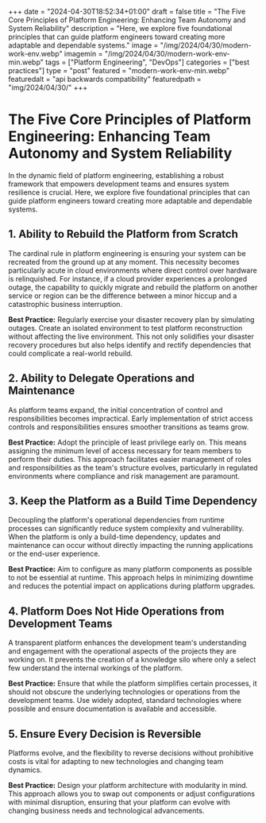 +++
date = "2024-04-30T18:52:34+01:00"
draft = false
title = "The Five Core Principles of Platform Engineering: Enhancing Team Autonomy and System Reliability"
description = "Here, we explore five foundational principles that can guide platform engineers toward creating more adaptable and dependable systems."
image = "/img/2024/04/30/modern-work-env.webp"
imagemin = "/img/2024/04/30/modern-work-env-min.webp"
tags = ["Platform Engineering", "DevOps"]
categories = ["best practices"]
type = "post"
featured = "modern-work-env-min.webp"
featuredalt = "api backwards compatibility"
featuredpath = "img/2024/04/30/"
+++

# The Five Core Principles of Platform Engineering: Enhancing Team Autonomy and System Reliability

In the dynamic field of platform engineering, establishing a robust framework that empowers development teams and ensures system resilience is crucial. Here, we explore five foundational principles that can guide platform engineers toward creating more adaptable and dependable systems.

## 1. **Ability to Rebuild the Platform from Scratch**

The cardinal rule in platform engineering is ensuring your system can be recreated from the ground up at any moment. This necessity becomes particularly acute in cloud environments where direct control over hardware is relinquished. For instance, if a cloud provider experiences a prolonged outage, the capability to quickly migrate and rebuild the platform on another service or region can be the difference between a minor hiccup and a catastrophic business interruption.

**Best Practice:** Regularly exercise your disaster recovery plan by simulating outages. Create an isolated environment to test platform reconstruction without affecting the live environment. This not only solidifies your disaster recovery procedures but also helps identify and rectify dependencies that could complicate a real-world rebuild.

## 2. **Ability to Delegate Operations and Maintenance**

As platform teams expand, the initial concentration of control and responsibilities becomes impractical. Early implementation of strict access controls and responsibilities ensures smoother transitions as teams grow.

**Best Practice:** Adopt the principle of least privilege early on. This means assigning the minimum level of access necessary for team members to perform their duties. This approach facilitates easier management of roles and responsibilities as the team's structure evolves, particularly in regulated environments where compliance and risk management are paramount.

## 3. **Keep the Platform as a Build Time Dependency**

Decoupling the platform's operational dependencies from runtime processes can significantly reduce system complexity and vulnerability. When the platform is only a build-time dependency, updates and maintenance can occur without directly impacting the running applications or the end-user experience.

**Best Practice:** Aim to configure as many platform components as possible to not be essential at runtime. This approach helps in minimizing downtime and reduces the potential impact on applications during platform upgrades.

## 4. **Platform Does Not Hide Operations from Development Teams**

A transparent platform enhances the development team's understanding and engagement with the operational aspects of the projects they are working on. It prevents the creation of a knowledge silo where only a select few understand the internal workings of the platform.

**Best Practice:** Ensure that while the platform simplifies certain processes, it should not obscure the underlying technologies or operations from the development teams. Use widely adopted, standard technologies where possible and ensure documentation is available and accessible.

## 5. **Ensure Every Decision is Reversible**

Platforms evolve, and the flexibility to reverse decisions without prohibitive costs is vital for adapting to new technologies and changing team dynamics.

**Best Practice:** Design your platform architecture with modularity in mind. This approach allows you to swap out components or adjust configurations with minimal disruption, ensuring that your platform can evolve with changing business needs and technological advancements.
